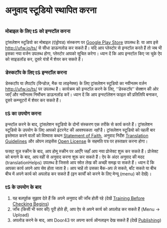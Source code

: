 # अनुवाद स्टूडियो स्थापित करना

 #

### मोबाइल के लिए tS को इन्स्टॉल करना

ट्रांसलेशन स्टूडियो का मोबाइल (एंड्रोयड) संस्करण पर [Google Play Store](https://play.google.com/store/apps/details?id=com.translationstudio.androidapp) उपलब्ध है: या आप इसे http://ufw.io/ts/ से सीधा डाऊनलोड कर सकते हैं। यदि आप प्लेस्टोर से इन्स्टॉल करते हैं तो जब भी इसका नया वर्जन उपलब्ध होगा, प्लेस्टोर आपको सूचित करेगा। ध्यान दें कि आप इन्स्टॉल किए जा चुके ऐप को साइडलॉड कर, दूसरे यंत्रों में शेयर कर सकते हैं।

### डेस्कटॉप के लिए tS इन्स्टॉल करना

डेस्कटॉप या लैपटॉप (विन्डोज़, मैक या लाइनेक्स) के लिए ट्रांसलेशन स्टूडियो का नवीनतम वर्ज़न http://ufw.io/ts/ पर उपलब्ध है। कार्यक्रम को इन्स्टॉल करने के लिए, ‘‘डेस्कटॉप’’ सेक्शन की ओर जाएँ और नवीनतम निर्मोचन डाऊनलॉड करें। ध्यान दें कि आप इन्स्टॉलेशन फाइल की प्रतिलिपि बनाकर, दूसरे कम्प्यूटरों में शेयर कर सकते हैं।

### tS का उपयोग करना

इन्स्टॉल करने के बाद, ट्रांसलेशन स्टूडियो के दोनों संस्करण एक तरीके से कार्य करते हैं। ट्रांसलेशन स्टूडियो के उपयोग के लिए आपको इंटरनेट की आवश्यकता *नही* है। ट्रांसलेशन स्टूडियो को पहली बार इस्तेमाल करने वालों को विश्वास कथन [Statement of Faith](../../intro/statement-of-faith/01.md), अनुवाद निर्देश [Translation Guidelines](../../intro/translation-guidelines/01.md) और ऑपन लाइसेंस [Open License](../../intro/open-license/01.md) के सहमति पत्र पर हस्ताक्षर करना होगा।

फस्र्ट यूज़ स्क्रीन के बाद, आप होमू स्क्रीन पर आएँगे जहाँ आप नया प्रोजेक्ट शुरू कर सकते हैं। प्रोजेक्ट को बनाने के बाद, आप वहीं से अनुवाद करना शुरू कर सकते हैं। ऐप के अंदर अनुवाद की मदद (translationHelps) उपलब्ध है जिससे आप स्रोत लेख की अच्छी समझ पा सकते हैं। ध्यान दें कि आपका कार्य अपने आप सेव होता जाता है। आप चाहें तो उसका बैक-अप ले सकते, बाँट सकते या बीच बीच में अपने कार्य को अपलोड कर सकते हैं (इन कार्यों को करने के लिए मेन्यू (menu) को देखें)।

### tS के उपयोग के बाद

1. यह बलपूर्वक सुझाव देते हैं कि अपने अनुवाद की जाँच होती रहे (देखें [Training Before Checking Begins](../prechecking-training/01.md))
1. जाँच (किसी भी स्तर की) पूरी होते ही, आप ऐप से अपने कार्य को अपलोड कर सकते हैं (Menu → Upload)
1. अपलोड करने के बाद, आप Door43 पर अपना कार्य ऑनलाइन देख सकते हैं (देखें [Publishing](../intro-publishing/01.md))

